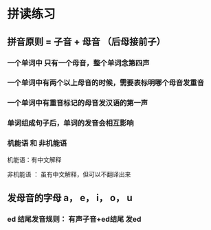 # 拼读练习
## 拼音原则 = 子音 + 母音 （后母接前子）
### 一个单词中 只有一个母音，整个单词念第四声
### 一个单词中有两个以上母音的时候，需要表标明哪个母音发重音
### 一个单词中有重音标记的母音发汉语的第一声
### 单词组成句子后，单词的发音会相互影响
### 机能语 和 非机能语
机能语：有中文解释

非机能语 ： 虽有中文解释，但可以不翻译出来

## 发母音的字母 a， e， i， o， u
### ed 结尾发音规则： 有声子音+ed结尾 发ed
